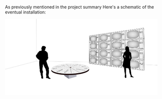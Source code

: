 As previously mentioned in the project summary
Here's a schematic of the eventual installation:

![Exhibition](../project_images/TVwallSchematic-1000x500.jpg "TeleRoulette Exhibition setup")
